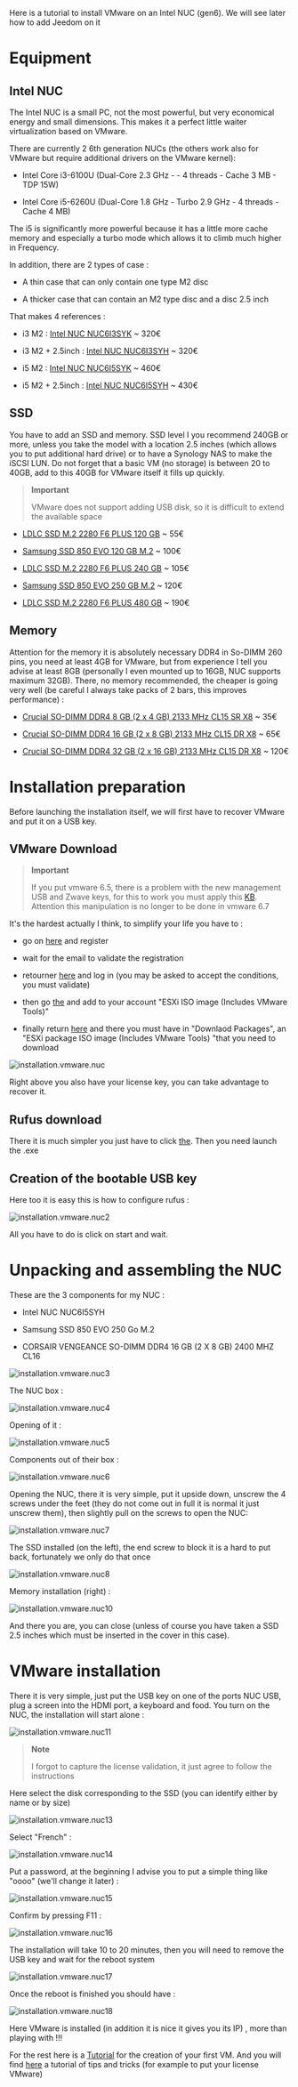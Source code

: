 Here is a tutorial to install VMware on an Intel NUC (gen6). We
will see later how to add Jeedom on it

Equipment 
===========

Intel NUC 
---------

The Intel NUC is a small PC, not the most powerful, but very economical
energy and small dimensions. This makes it a perfect little waiter
virtualization based on VMware.

There are currently 2 6th generation NUCs (the others work
also for VMware but require additional drivers on the
VMware kernel):

-   Intel Core i3-6100U (Dual-Core 2.3 GHz - - 4 threads - Cache 3 MB -
    TDP 15W)

-   Intel Core i5-6260U (Dual-Core 1.8 GHz - Turbo 2.9 GHz - 4 threads -
    Cache 4 MB)

The i5 is significantly more powerful because it has a little more cache memory
and especially a turbo mode which allows it to climb much higher in
Frequency.

In addition, there are 2 types of case :

-   A thin case that can only contain one type M2 disc

-   A thicker case that can contain an M2 type disc and a
    disc 2.5 inch

That makes 4 references :

-   i3 M2 : [Intel NUC
    NUC6I3SYK](http://www.ldlc.com/fiche/PB00203086.html) \~ 320€

-   i3 M2 + 2.5inch : [Intel NUC
    NUC6I3SYH](http://www.ldlc.com/fiche/PB00203148.html) \~ 320€

-   i5 M2 : [Intel NUC
    NUC6I5SYK](http://www.ldlc.com/fiche/PB00203084.html) \~ 460€

-   i5 M2 + 2.5inch : [Intel NUC
    NUC6I5SYH](http://www.ldlc.com/fiche/PB00202760.html) \~ 430€

SSD 
---

You have to add an SSD and memory. SSD level I you
recommend 240GB or more, unless you take the model with a
location 2.5 inches (which allows you to put additional hard drive)
or to have a Synology NAS to make the iSCSI LUN. Do not forget
that a basic VM (no storage) is between 20 to 40GB, add to
this 40GB for VMware itself it fills up quickly.

> **Important**
>
> VMware does not support adding USB disk, so it is difficult
> to extend the available space

-   [LDLC SSD M.2 2280 F6 PLUS 120
    GB](http://www.ldlc.com/fiche/PB00203635.html) \~ 55€

-   [Samsung SSD 850 EVO 120 GB
    M.2](http://www.ldlc.com/fiche/PB00185923.html) \~ 100€

-   [LDLC SSD M.2 2280 F6 PLUS 240
    GB](http://www.ldlc.com/fiche/PB00203636.html) \~ 105€

-   [Samsung SSD 850 EVO 250 GB
    M.2](http://www.ldlc.com/fiche/PB00185924.html) \~ 120€

-   [LDLC SSD M.2 2280 F6 PLUS 480
    GB](http://www.ldlc.com/fiche/PB00207301.html) \~ 190€

Memory 
-------

Attention for the memory it is absolutely necessary DDR4 in So-DIMM 260
pins, you need at least 4GB for VMware, but from experience I tell you
advise at least 8GB (personally I even mounted up to 16GB,
NUC supports maximum 32GB). There, no memory recommended, the
cheaper is going very well (be careful I always take packs of 2
bars, this improves performance) :

-   [Crucial SO-DIMM DDR4 8 GB (2 x 4 GB) 2133 MHz CL15 SR
    X8](http://www.ldlc.com/fiche/PB00204134.html) \~ 35€

-   [Crucial SO-DIMM DDR4 16 GB (2 x 8 GB) 2133 MHz CL15 DR
    X8](http://www.ldlc.com/fiche/PB00204135.html) \~ 65€

-   [Crucial SO-DIMM DDR4 32 GB (2 x 16 GB) 2133 MHz CL15 DR
    X8](http://www.ldlc.com/fiche/PB00204136.html) \~ 120€

Installation preparation 
=============================

Before launching the installation itself, we will first have to
recover VMware and put it on a USB key.

VMware Download 
------------------------

> **Important**
>
> If you put vmware 6.5, there is a problem with the new management
> USB and Zwave keys, for this to work you must apply this
> [KB](https://kb.vmware.com/selfservice/microsites/search.do?language=en_US&cmd=displayKC&externalId=2147650). Attention this manipulation is no longer to be done in vmware 6.7

It's the hardest actually I think, to simplify your life you have to
:

-   go on
    [here](https://my.vmware.com/en/web/vmware/evalcenter?p=free-esxi6)
    and register

-   wait for the email to validate the registration

-   retourner
    [here](https://my.vmware.com/en/web/vmware/evalcenter?p=free-esxi6)
    and log in (you may be asked to accept the
    conditions, you must validate)

-   then go
    [the](https://my.vmware.com/fr/web/vmware/details?productId=491&downloadGroup=ESXI60U2)
    and add to your account "ESXi ISO image (Includes VMware Tools)"

-   finally return
    [here](https://my.vmware.com/en/web/vmware/evalcenter?p=free-esxi6)
    and there you must have in "Downlaod Packages", an "ESXi package
    ISO image (Includes VMware Tools) "that you need to download

![installation.vmware.nuc](images/installation.vmware.nuc.PNG)

Right above you also have your license key, you can
take advantage to recover it.

Rufus download 
-----------------------

There it is much simpler you just have to click
[the](http://rufus.akeo.ie/downloads/rufus-2.9.exe). Then you need
launch the .exe

Creation of the bootable USB key 
--------------------------------

Here too it is easy this is how to configure rufus :

![installation.vmware.nuc2](images/installation.vmware.nuc2.PNG)

All you have to do is click on start and wait.

Unpacking and assembling the NUC 
==============================

These are the 3 components for my NUC :

-   Intel NUC NUC6I5SYH

-   Samsung SSD 850 EVO 250 Go M.2

-   CORSAIR VENGEANCE SO-DIMM DDR4 16 GB (2 X 8 GB) 2400 MHZ CL16

![installation.vmware.nuc3](images/installation.vmware.nuc3.jpg)

The NUC box :

![installation.vmware.nuc4](images/installation.vmware.nuc4.jpg)

Opening of it :

![installation.vmware.nuc5](images/installation.vmware.nuc5.jpg)

Components out of their box :

![installation.vmware.nuc6](images/installation.vmware.nuc6.jpg)

Opening the NUC, there it is very simple, put it upside down, unscrew
the 4 screws under the feet (they do not come out in full it is normal it
just unscrew them), then slightly pull on the screws to open
the NUC:

![installation.vmware.nuc7](images/installation.vmware.nuc7.jpg)

The SSD installed (on the left), the end screw to block it is a
hard to put back, fortunately we only do that once

![installation.vmware.nuc8](images/installation.vmware.nuc8.jpg)

Memory installation (right) :

![installation.vmware.nuc10](images/installation.vmware.nuc10.jpg)

And there you are, you can close (unless of course you have taken a
SSD 2.5 inches which must be inserted in the cover in this case).

VMware installation 
======================

There it is very simple, just put the USB key on one of the ports
NUC USB, plug a screen into the HDMI port, a keyboard and
food. You turn on the NUC, the installation will start
alone :

![installation.vmware.nuc11](images/installation.vmware.nuc11.jpg)

> **Note**
>
> I forgot to capture the license validation, it
> just agree to follow the instructions

Here select the disk corresponding to the SSD (you can
identify either by name or by size)

![installation.vmware.nuc13](images/installation.vmware.nuc13.jpg)

Select "French" :

![installation.vmware.nuc14](images/installation.vmware.nuc14.jpg)

Put a password, at the beginning I advise you to put a simple thing
like "oooo" (we'll change it later) :

![installation.vmware.nuc15](images/installation.vmware.nuc15.jpg)

Confirm by pressing F11 :

![installation.vmware.nuc16](images/installation.vmware.nuc16.jpg)

The installation will take 10 to 20 minutes, then you will need to remove
the USB key and wait for the reboot system

![installation.vmware.nuc17](images/installation.vmware.nuc17.jpg)

Once the reboot is finished you should have :

![installation.vmware.nuc18](images/installation.vmware.nuc18.jpg)

Here VMware is installed (in addition it is nice it gives you its IP) ,
more than playing with !!!

For the rest here is a
[Tutorial](https://doc.jeedom.com/en_US/howto/doc-howto-vmware.creer_une_vm.html)
for the creation of your first VM. And you will find
[here](https://doc.jeedom.com/en_US/howto/doc-howto-vmware.trucs_et_astuces.html)
a tutorial of tips and tricks (for example to put your license
VMware)
